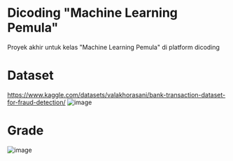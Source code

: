 # Dicoding "Machine Learning Pemula"
Proyek akhir untuk kelas "Machine Learning Pemula" di platform dicoding

# Dataset
https://www.kaggle.com/datasets/valakhorasani/bank-transaction-dataset-for-fraud-detection/
![image](https://github.com/user-attachments/assets/ac827a32-076d-450e-8b25-4d92ad0a880b)

# Grade
![image](https://github.com/user-attachments/assets/112024f3-6e18-43e8-86c3-e895ec43a23e)
